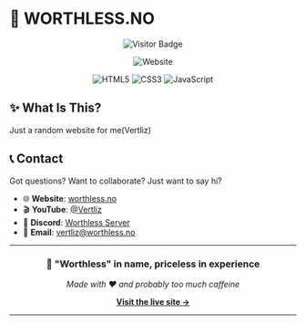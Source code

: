 # 🌟 WORTHLESS.NO 


<div align="center">

<!-- Visitor counter -->
![Visitor Badge](https://visitor-badge.laobi.icu/badge?page_id=vertliz.worthless)

<!-- Website status -->
![Website](https://img.shields.io/website?down_color=red&down_message=offline&up_color=green&up_message=online&url=https%3A%2F%2Fworthless.no&style=flat-square)

<!-- Tech stack (without revealing too much) -->
![HTML5](https://img.shields.io/badge/HTML5-E34F26?style=flat-square&logo=html5&logoColor=white)
![CSS3](https://img.shields.io/badge/CSS3-1572B6?style=flat-square&logo=css3&logoColor=white)
![JavaScript](https://img.shields.io/badge/JavaScript-F7DF1E?style=flat-square&logo=javascript&logoColor=black)

</div>

## ✨ What Is This?

Just a random website for me(Vertliz)

## 📞 Contact

Got questions? Want to collaborate? Just want to say hi?

- 🌐 **Website**: [worthless.no](https://worthless.no)
- 🎬 **YouTube**: [@Vertliz](https://youtube.com/@vertliz)
- 💬 **Discord**: [Worthless Server](https://worthless.no/invite)
- 📧 **Email**: vertliz@worthless.no

---

<div align="center">

### 🎯 "Worthless" in name, priceless in experience

*Made with ❤️ and probably too much caffeine*

**[Visit the live site →](https://worthless.no)**

</div>

---
